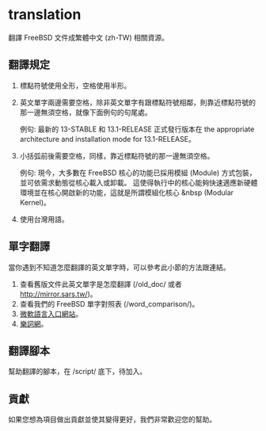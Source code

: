 # translation
翻譯 FreeBSD 文件成繁體中文 (zh-TW) 相關資源。

## 翻譯規定
1. 標點符號使用全形，空格使用半形。
2. 英文單字兩邊需要空格，除非英文單字有跟標點符號相鄰，則靠近標點符號的那一邊無須空格，就像下面例句的句尾處。

    例句: 最新的 13-STABLE 和 13.1-RELEASE 正式發行版本在 the appropriate architecture and installation mode for 13.1-RELEASE。
3. 小括弧前後需要空格，同樣，靠近標點符號的那一邊無須空格。

    例句: 現今，大多數在 FreeBSD 核心的功能已採用模組 (Module) 方式包裝，並可依需求動態從核心載入或卸載。 這使得執行中的核心能夠快速適應新硬體環境並在核心開啟新的功能，這就是所謂模組化核心 &nbsp (Modular Kernel)。
4. 使用台灣用語。

## 單字翻譯
當你遇到不知道怎麼翻譯的英文單字時，可以參考此小節的方法跟連結。

1. 查看舊版文件此英文單字是怎麼翻譯 (/old_doc/ 或者 http://mirror.sars.tw/)。
2. 查看我們的 FreeBSD 單字對照表 (/word_comparison/)。
3. [微軟語言入口網站](https://www.microsoft.com/zh-tw/language)。
4. [樂詞網](https://terms.naer.edu.tw/search/)。

## 翻譯腳本 
幫助翻譯的腳本，在 /script/ 底下，待加入。

## 貢獻
如果您想為項目做出貢獻並使其變得更好，我們非常歡迎您的幫助。
